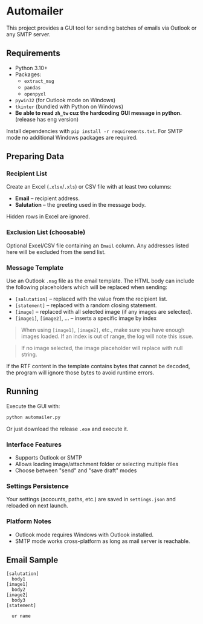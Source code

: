 # Automailer

This project provides a GUI tool for sending batches of emails via Outlook or any SMTP server.

## Requirements
- Python 3.10+
- Packages:
  - `extract_msg`
  - `pandas`
  - `openpyxl`
- `pywin32` (for Outlook mode on Windows)
- `tkinter` (bundled with Python on Windows)
- **Be able to read `zh_tw` cuz the hardcoding GUI message in python.**
(release has eng version)

Install dependencies with `pip install -r requirements.txt`.
For SMTP mode no additional Windows packages are required.

## Preparing Data
### Recipient List
Create an Excel (`.xlsx`/`.xls`) or CSV file with at least two columns:

- **Email** – recipient address.
- **Salutation** – the greeting used in the message body.

Hidden rows in Excel are ignored.

### Exclusion List (choosable)
Optional Excel/CSV file containing an `Email` column. Any addresses listed
here will be excluded from the send list.

### Message Template
Use an Outlook `.msg` file as the email template. The HTML body can include the
following placeholders which will be replaced when sending:

- `[salutation]` – replaced with the value from the recipient list.
- `[statement]` – replaced with a random closing statement.
- `[image]` – replaced with all selected image (if any images are selected).
- `[image1]`, `[image2]`, ... – inserts a specific image by index

 > When using `[image1]`, `[image2]`, etc., make sure you have enough images loaded.
 >  If an index is out of range, the log will note this issue.

 > If no image selected, the image placeholder will replace with null string.

If the RTF content in the template contains bytes that cannot be decoded,
the program will ignore those bytes to avoid runtime errors.

## Running
Execute the GUI with:

```bash
python automailer.py
```
Or just download the release `.exe` and execute it.

### Interface Features
- Supports Outlook or SMTP
- Allows loading image/attachment folder or selecting multiple files
- Choose between "send" and "save draft" modes

### Settings Persistence
Your settings (accounts, paths, etc.) are saved in `settings.json` and reloaded on next launch.

### Platform Notes
- Outlook mode requires Windows with Outlook installed.
- SMTP mode works cross-platform as long as mail server is reachable.

## Email Sample
```rtf
[salutation]
  body1
[image1]
  body2
[image2]
  body3
[statement]

  ur name
```
